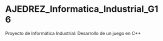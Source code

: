 # AJEDREZ_Informatica_Industrial_G16
Proyecto de Informática Industrial: Desarrollo de un juego en C++
